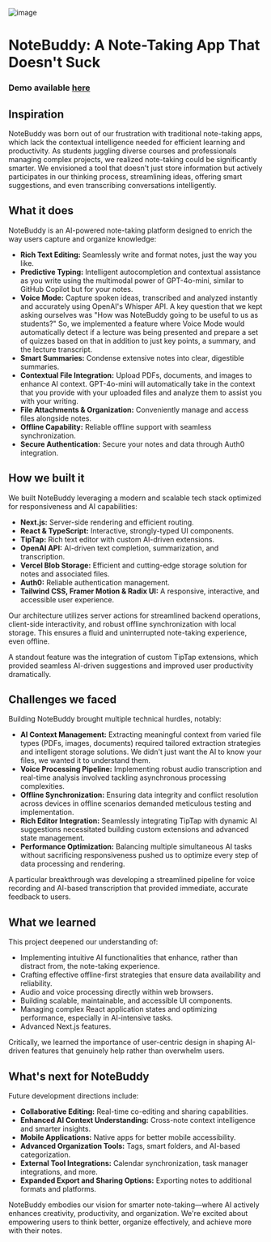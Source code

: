 ![image](https://github.com/user-attachments/assets/b7c5f86d-de3b-4194-b36c-23d0f52088ef)

# NoteBuddy: A Note-Taking App That Doesn't Suck

### Demo available [here](https://www.youtube.com/watch?v=IJSRWzBrdW0)

## Inspiration
NoteBuddy was born out of our frustration with traditional note-taking apps, which lack the contextual intelligence needed for efficient learning and productivity. As students juggling diverse courses and professionals managing complex projects, we realized note-taking could be significantly smarter. We envisioned a tool that doesn't just store information but actively participates in our thinking process, streamlining ideas, offering smart suggestions, and even transcribing conversations intelligently.

## What it does
NoteBuddy is an AI-powered note-taking platform designed to enrich the way users capture and organize knowledge:

- **Rich Text Editing:** Seamlessly write and format notes, just the way you like.
- **Predictive Typing:** Intelligent autocompletion and contextual assistance as you write using the multimodal power of GPT-4o-mini, similar to GitHub Copilot but for your notes.
- **Voice Mode:** Capture spoken ideas, transcribed and analyzed instantly and accurately using OpenAI's Whisper API. A key question that we kept asking ourselves was "How was NoteBuddy going to be useful to us as students?" So, we implemented a feature where Voice Mode would automatically detect if a lecture was being presented and prepare a set of quizzes based on that in addition to just key points, a summary, and the lecture transcript.
- **Smart Summaries:** Condense extensive notes into clear, digestible summaries.
- **Contextual File Integration:** Upload PDFs, documents, and images to enhance AI context. GPT-4o-mini will automatically take in the context that you provide with your uploaded files and analyze them to assist you with your writing.
- **File Attachments & Organization:** Conveniently manage and access files alongside notes.
- **Offline Capability:** Reliable offline support with seamless synchronization.
- **Secure Authentication:** Secure your notes and data through Auth0 integration.

## How we built it
We built NoteBuddy leveraging a modern and scalable tech stack optimized for responsiveness and AI capabilities:

- **Next.js:** Server-side rendering and efficient routing.
- **React & TypeScript:** Interactive, strongly-typed UI components.
- **TipTap:** Rich text editor with custom AI-driven extensions.
- **OpenAI API:** AI-driven text completion, summarization, and transcription.
- **Vercel Blob Storage:** Efficient and cutting-edge storage solution for notes and associated files.
- **Auth0:** Reliable authentication management.
- **Tailwind CSS, Framer Motion & Radix UI:** A responsive, interactive, and accessible user experience.

Our architecture utilizes server actions for streamlined backend operations, client-side interactivity, and robust offline synchronization with local storage. This ensures a fluid and uninterrupted note-taking experience, even offline.

A standout feature was the integration of custom TipTap extensions, which provided seamless AI-driven suggestions and improved user productivity dramatically.

## Challenges we faced
Building NoteBuddy brought multiple technical hurdles, notably:

- **AI Context Management:** Extracting meaningful context from varied file types (PDFs, images, documents) required tailored extraction strategies and intelligent storage solutions. We didn't just want the AI to know your files, we wanted it to understand them.
- **Voice Processing Pipeline:** Implementing robust audio transcription and real-time analysis involved tackling asynchronous processing complexities.
- **Offline Synchronization:** Ensuring data integrity and conflict resolution across devices in offline scenarios demanded meticulous testing and implementation.
- **Rich Editor Integration:** Seamlessly integrating TipTap with dynamic AI suggestions necessitated building custom extensions and advanced state management.
- **Performance Optimization:** Balancing multiple simultaneous AI tasks without sacrificing responsiveness pushed us to optimize every step of data processing and rendering.

A particular breakthrough was developing a streamlined pipeline for voice recording and AI-based transcription that provided immediate, accurate feedback to users.

## What we learned
This project deepened our understanding of:

- Implementing intuitive AI functionalities that enhance, rather than distract from, the note-taking experience.
- Crafting effective offline-first strategies that ensure data availability and reliability.
- Audio and voice processing directly within web browsers.
- Building scalable, maintainable, and accessible UI components.
- Managing complex React application states and optimizing performance, especially in AI-intensive tasks.
- Advanced Next.js features.

Critically, we learned the importance of user-centric design in shaping AI-driven features that genuinely help rather than overwhelm users.

## What's next for NoteBuddy
Future development directions include:

- **Collaborative Editing:** Real-time co-editing and sharing capabilities.
- **Enhanced AI Context Understanding:** Cross-note context intelligence and smarter insights.
- **Mobile Applications:** Native apps for better mobile accessibility.
- **Advanced Organization Tools:** Tags, smart folders, and AI-based categorization.
- **External Tool Integrations:** Calendar synchronization, task manager integrations, and more.
- **Expanded Export and Sharing Options:** Exporting notes to additional formats and platforms.

NoteBuddy embodies our vision for smarter note-taking—where AI actively enhances creativity, productivity, and organization. We're excited about empowering users to think better, organize effectively, and achieve more with their notes.
